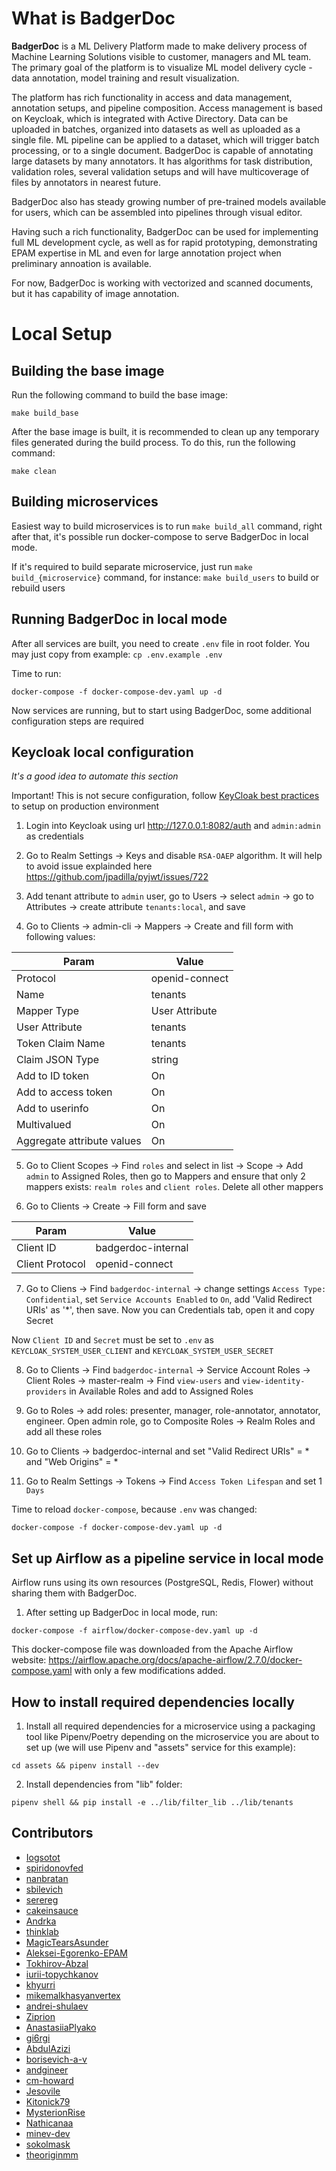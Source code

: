 # What is BadgerDoc

**BadgerDoc** is a ML Delivery Platform made to make delivery process of Machine Learning Solutions visible to customer,
managers and ML team. The primary goal of the platform is to visualize ML model delivery cycle -  data annotation, 
model training and result visualization.

The platform has rich functionality in access and data management, annotation setups, and pipeline composition.
Access management is based on Keycloak, which is integrated with Active Directory.
Data can be uploaded in batches, organized into datasets as well as uploaded as a single file.
ML pipeline can be applied to a dataset, which will trigger batch processing, or to a single document.
BadgerDoc is capable of annotating large datasets by many annotators. It has algorithms for task distribution,
validation roles, several validation setups and will have multicoverage of files by annotators in nearest future.

BadgerDoc also has steady growing number of pre-trained models available for users, which can be assembled into pipelines through visual editor. 

Having such a rich functionality, BadgerDoc can be used for implementing full ML development cycle,
as well as for rapid prototyping, demonstrating EPAM expertise in ML and even for large annotation
project when preliminary annoation is available. 

For now, BadgerDoc is working with vectorized and scanned documents, but it has capability of image annotation.

#
# Local Setup

## Building the base image

Run the following command to build the base image:

```
make build_base
```

After the base image is built, it is recommended to clean up any temporary files generated during the build process. To do this, run the following command:

```
make clean
```

## Building microservices

Easiest way to build microservices is to run `make build_all` command, right after that, 
it's possible run docker-compose to serve BadgerDoc in local mode.

If it's required to build separate microservice, just run `make build_{microservice}` command,
for instance: `make build_users` to build or rebuild users

## Running BadgerDoc in local mode

After all services are built, you need to create `.env` file in root folder. You may just copy from example: `cp .env.example .env` 

Time to run: 

```
docker-compose -f docker-compose-dev.yaml up -d
```

Now services are running, but to start using BadgerDoc, some additional configuration steps are required

## Keycloak local configuration
_It's a good idea to automate this section_

Important! This is not secure configuration, follow [KeyCloak best practices](https://www.keycloak.org/server/configuration-production) to setup on production environment

1. Login into Keycloak using url http://127.0.0.1:8082/auth and `admin:admin` as credentials

2. Go to Realm Settings -> Keys and disable `RSA-OAEP` algorithm. It will help to avoid issue explainded here https://github.com/jpadilla/pyjwt/issues/722

3. Add tenant attribute to `admin` user, go to Users -> select `admin` -> go to Attributes -> create attribute `tenants:local`, and save

4. Go to Clients -> admin-cli -> Mappers -> Create and fill form with following values:

| Param                      | Value          |
|----------------------------|----------------|
| Protocol                   | openid-connect |
| Name                       | tenants        |
| Mapper Type                | User Attribute |
| User Attribute             | tenants        |
| Token Claim Name           | tenants        |
| Claim JSON Type            | string         |
| Add to ID token            | On             |
| Add to access token        | On             |
| Add to userinfo            | On             |
| Multivalued                | On             |
| Aggregate attribute values | On             |

5. Go to Client Scopes -> Find `roles` and select in list -> Scope -> Add `admin` to Assigned Roles, then go to Mappers and ensure that only 2 mappers exists: `realm roles` and `client roles`. Delete all other mappers

6. Go to Clients -> Create -> Fill form and save

| Param                      | Value              |
|----------------------------|--------------------|
| Client ID                  | badgerdoc-internal |
| Client Protocol            | openid-connect     |

7. Go to Cliens -> Find `badgerdoc-internal` -> change settings `Access Type: Confidential`, set `Service Accounts Enabled` to `On`, add 'Valid Redirect URIs' as '*', then save. Now you can Credentials tab, open it and copy Secret

Now `Client ID` and `Secret` must be set to `.env` as `KEYCLOAK_SYSTEM_USER_CLIENT` and `KEYCLOAK_SYSTEM_USER_SECRET`

8. Go to Clients -> Find `badgerdoc-internal` -> Service Account Roles -> Client Roles -> master-realm -> Find `view-users` and `view-identity-providers` in Available Roles and add to Assigned Roles

9. Go to Roles -> add roles: presenter, manager, role-annotator, annotator, engineer. Open admin role, go to Composite Roles -> Realm Roles and add all these roles 

10. Go to Clients -> badgerdoc-internal and set "Valid Redirect URIs" = * and "Web Origins" = *

11. Go to Realm Settings -> Tokens -> Find `Access Token Lifespan` and set 1 `Days`  

Time to reload `docker-compose`, because `.env` was changed: 

```
docker-compose -f docker-compose-dev.yaml up -d
```

## Set up Airflow as a pipeline service in local mode

Airflow runs using its own resources (PostgreSQL, Redis, Flower) without sharing them with BadgerDoc.

1. After setting up BadgerDoc in local mode, run:
```
docker-compose -f airflow/docker-compose-dev.yaml up -d
```
This docker-compose file was downloaded from the Apache Airflow website:
https://airflow.apache.org/docs/apache-airflow/2.7.0/docker-compose.yaml with only a few modifications added.


## How to install required dependencies locally

1. Install all required dependencies for a microservice using a packaging tool like Pipenv/Poetry depending on the microservice you are about to set up (we will use Pipenv and "assets" service for this example):
```
cd assets && pipenv install --dev
```
2. Install dependencies from "lib" folder:
```
pipenv shell && pip install -e ../lib/filter_lib ../lib/tenants
```

## Contributors

- [Iogsotot](https://github.com/Iogsotot)
- [spiridonovfed](https://github.com/spiridonovfed)
- [nanbratan](https://github.com/nanbratan)
- [sbilevich](https://github.com/sbilevich)
- [serereg](https://github.com/serereg)
- [cakeinsauce](https://github.com/cakeinsauce)
- [Andrka](https://github.com/Andrka)
- [thinklab](https://github.com/thinklab)
- [MagicTearsAsunder](https://github.com/MagicTearsAsunder)
- [Aleksei-Egorenko-EPAM](https://github.com/Aleksei-Egorenko-EPAM)
- [Tokhirov-Abzal](https://github.com/Tokhirov-Abzal)
- [iurii-topychkanov](https://github.com/iurii-topychkanov)
- [khyurri](https://github.com/khyurri)
- [mikemalkhasyanvertex](https://github.com/mikemalkhasyanvertex)
- [andrei-shulaev](https://github.com/andrei-shulaev)
- [Ziprion](https://github.com/Ziprion)
- [AnastasiiaPlyako](https://github.com/AnastasiiaPlyako)
- [gi6rgi](https://github.com/gi6rgi)
- [AbdulAzizi](https://github.com/AbdulAzizi)
- [borisevich-a-v](https://github.com/borisevich-a-v)
- [andgineer](https://github.com/andgineer)
- [cm-howard](https://github.com/cm-howard)
- [Jesovile](https://github.com/Jesovile)
- [Kitonick79](https://github.com/Kitonick79)
- [MysterionRise](https://github.com/MysterionRise)
- [Nathicanaa](https://github.com/Nathicanaa)
- [minev-dev](https://github.com/minev-dev)
- [sokolmask](https://github.com/sokolmask)
- [theoriginmm](https://github.com/theoriginmm)